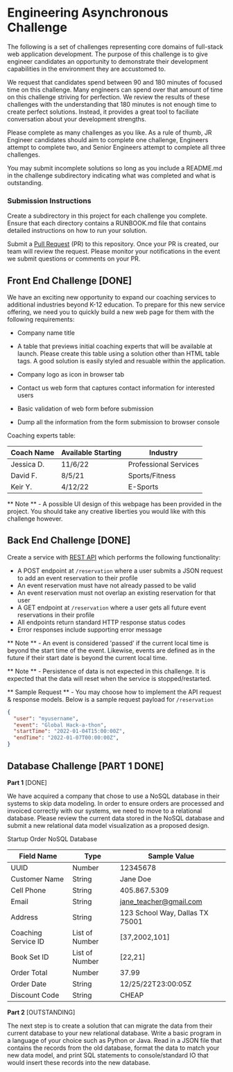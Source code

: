 # Engineering Asynchronous Challenge

  The following is a set of challenges representing core domains of full-stack web application development. The purpose of this challenge is to give engineer candidates an opportunity to demonstrate their development capabilities in the environment they are accustomed to. 
  
  We request that candidates spend between 90 and 180 minutes of focused time on this challenge. Many engineers can spend over that amount of time on this challenge striving for perfection. We review the results of these challenges with the understanding that 180 minutes is not enough time to create perfect solutions. Instead, it provides a great tool to faciliate conversation about your development strengths. 

  Please complete as many challenges as you like. As a rule of thumb, JR Engineer candidates should aim to complete one challenge, Engineers attempt to complete two, and Senior Engineers attempt to complete all three challenges.
  
  You may submit incomplete solutions so long as you include a README.md in the challenge subdirectory indicating what was completed and what is outstanding. 
  

### Submission Instructions
  
  Create a subdirectory in this project for each challenge you complete. Ensure that each directory contains a RUNBOOK.md file that contains detailed instructions on how to run your solution. 

  Submit a [Pull Request](https://help.github.com/en/articles/about-pull-requests) (PR) to this repository. Once your PR is created, our team will review the request. Please monitor your notifications in the event we submit questions or comments on your PR. 

## Front End Challenge [DONE]

We have an exciting new opportunity to expand our coaching services to additional industries beyond K-12 education. To prepare for this new service offering, we need you to quickly build a new web page for them with the following requirements:

* Company name title

* A table that previews initial coaching experts that will be available at launch. Please create this table using a solution other than HTML table tags. A good solution is easily styled and resuable within the application.

* Company logo as icon in browser tab

* Contact us web form that captures contact information for interested users

* Basic validation of web form before submission

* Dump all the information from the form submission to browser console

Coaching experts table:

|Coach Name | Available Starting | Industry |
| --------- | ------ | ------------ |
| Jessica D. | 11/6/22 | Professional Services |
| David F. | 8/5/21 | Sports/Fitness |
| Keir Y. | 4/12/22 | E-Sports |

** Note ** - A possible UI design of this webpage has been provided in the project. You should take any creative liberties you would like with this challenge however.

## Back End Challenge [DONE]

  Create a service with [REST API](https://www.restapitutorial.com) which performs the following functionality: 
  - A POST endpoint at `/reservation` where a user submits a JSON request to add an event reservation to their profile
  - An event reservation must have not already passed to be valid
  - An event reservation must not overlap an existing reservation for that user
  - A GET endpoint at `/reservation` where a user gets all future event reservations in their profile
  - All endpoints return standard HTTP response status codes
  - Error responses include supporting error message

  ** Note ** - An event is considered 'passed' if the current local time is beyond the start time of the event. Likewise, events are defined as in the future if their start date is beyond the current local time.
  
  ** Note ** - Persistence of data is not expected in this challenge. It is expected that the data will reset when the service is stopped/restarted.

  ** Sample Request ** - You may choose how to implement the API request & response models. Below is a sample request payload for `/reservation`
  ```json
  {
    "user": "myusername",
    "event": "Global Hack-a-thon",
    "startTime": "2022-01-04T15:00:00Z",
    "endTime": "2022-01-07T00:00:00Z",
  }
  ```   
  

## Database Challenge [PART 1 DONE]

  **Part 1** [DONE]
  
  We have acquired a company that chose to use a NoSQL database in their systems to skip data modeling. In order to ensure orders are processed and invoiced correctly with our systems, we need to move to a relational database. Please review the current data stored in the NoSQL database and submit a new relational data model visualization as a proposed design. 

Startup Order NoSQL Database

|Field Name | Type   | Sample Value |
| --------- | ------ | ------------ |
|UUID  | Number | 12345678         |
|Customer Name | String | Jane Doe    |
|Cell Phone | String | 405.867.5309 |
|Email      | String |jane_teacher@gmail.com |
|Address    | String | 123 School Way, Dallas TX 75001 |
|Coaching Service ID | List of Number | [37,2002,101] |
|Book Set ID| List of Number | [22,21] |
|Order Total | Number | 37.99 |
|Order Date | String | 12/25/22T23:00:05Z |
|Discount Code | String | CHEAP |

**Part 2** [OUTSTANDING]

  The next step is to create a solution that can migrate the data from their current database to your new relational database. Write a basic program in a language of your choice such as Python or Java. Read in a JSON file that contains the records from the old database, format the data to match your new data model, and print SQL statements to console/standard IO that would insert these records into the new database.
  
